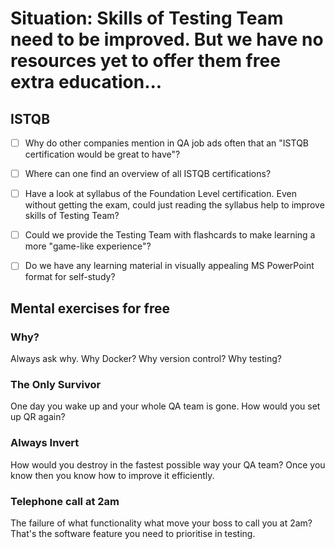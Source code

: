 # Situation: Skills of Testing Team need to be improved. But we have no resources yet to offer them free extra education...

## ISTQB
- [ ] Why do other companies mention in QA job ads often that an "ISTQB certification would be great to have"?
- [ ] Where can one find an overview of all ISTQB certifications?
- [ ] Have a look at syllabus of the Foundation Level certification. Even without getting the exam, could just reading the syllabus help to improve skills of Testing Team?
- [ ] Could we provide the Testing Team with flashcards to make learning a more "game-like experience"?
- [ ] Do we have any learning material in visually appealing MS PowerPoint format for self-study?


## Mental exercises for free
### Why?
Always ask why. Why Docker? Why version control? Why testing?

### The Only Survivor
One day you wake up and your whole QA team is gone. How would you set up QR again?

### Always Invert
How would you destroy in the fastest possible way your QA team? Once you know then you know how to improve it efficiently.

### Telephone call at 2am
The failure of what functionality what move your boss to call you at 2am? 
That's the software feature you need to prioritise in testing.
